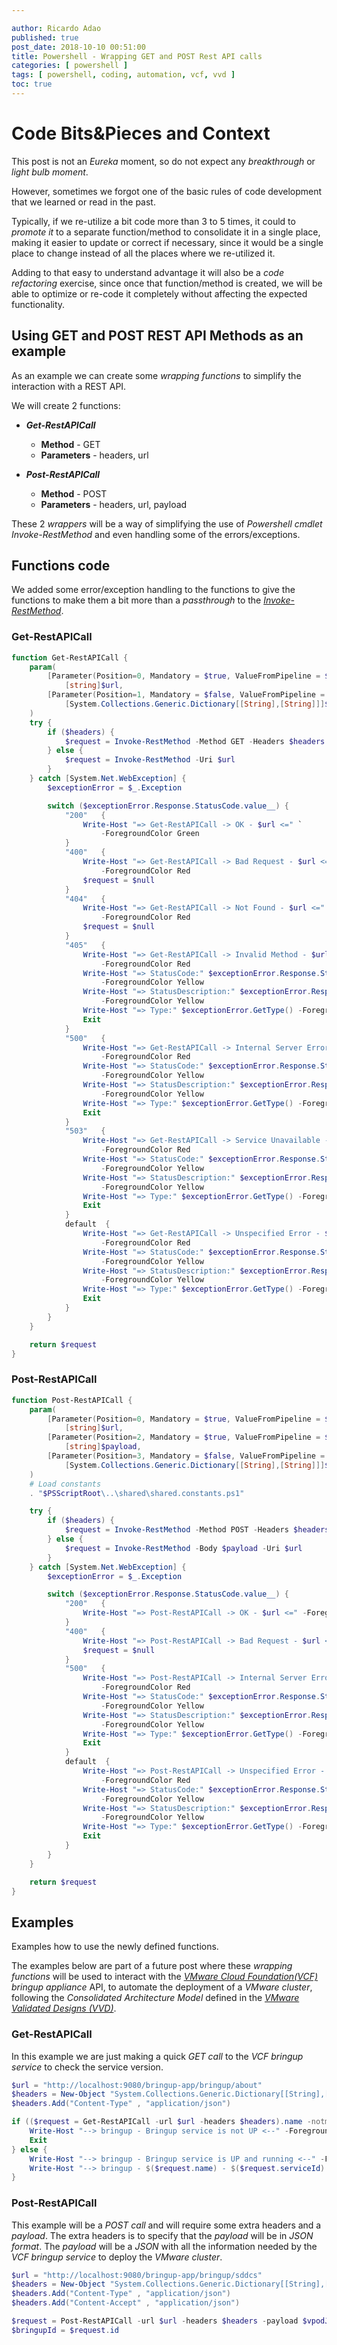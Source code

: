 ```yaml
---

author: Ricardo Adao
published: true
post_date: 2018-10-10 00:51:00
title: Powershell - Wrapping GET and POST Rest API calls
categories: [ powershell ]
tags: [ powershell, coding, automation, vcf, vvd ]
toc: true
---
```

# Code Bits&Pieces and Context

This post is not an _Eureka_ moment, so do not expect any _breakthrough_ or _light bulb moment_.

However, sometimes we forgot one of the basic rules of code development that we learned or read in the past.

Typically, if we re-utilize a bit code more than 3 to 5 times, it could to _promote it_ to a separate function/method to consolidate it in a single place, making it easier to update or correct if necessary, since it would be a single place to change instead of all the places where we re-utilized it.

Adding to that easy to understand advantage it will also be a _code refactoring_ exercise, since once that function/method is created, we will be able to optimize or re-code it completely without affecting the expected functionality.

## Using GET and POST REST API Methods as an example

As an example we can create some _wrapping functions_ to simplify the interaction with a REST API.

We will create 2 functions:

* _**Get-RestAPICall**_
  * **Method** - GET
  * **Parameters** - headers, url

* _**Post-RestAPICall**_
  * **Method** - POST
  * **Parameters** - headers, url, payload

These 2 _wrappers_ will be a way of simplifying the use of _Powershell cmdlet Invoke-RestMethod_ and even handling some of the errors/exceptions.

## Functions code

We added some error/exception handling to the functions to give the functions to make them a bit more than a _passthrough_ to the [_Invoke-RestMethod_](https://docs.microsoft.com/en-us/powershell/module/microsoft.powershell.utility/invoke-restmethod?view=powershell-6).

### Get-RestAPICall

```powershell
function Get-RestAPICall {
    param(
        [Parameter(Position=0, Mandatory = $true, ValueFromPipeline = $true)] `
            [string]$url,
        [Parameter(Position=1, Mandatory = $false, ValueFromPipeline = $true)] `
            [System.Collections.Generic.Dictionary[[String],[String]]]$headers
    )
    try {
        if ($headers) {
            $request = Invoke-RestMethod -Method GET -Headers $headers -Uri $url
        } else {
            $request = Invoke-RestMethod -Uri $url
        }
    } catch [System.Net.WebException] {
        $exceptionError = $_.Exception

        switch ($exceptionError.Response.StatusCode.value__) {
            "200"   {
                Write-Host "=> Get-RestAPICall -> OK - $url <=" `
                    -ForegroundColor Green
            }
            "400"   {
                Write-Host "=> Get-RestAPICall -> Bad Request - $url <=" `
                    -ForegroundColor Red
                $request = $null
            }
            "404"   {
                Write-Host "=> Get-RestAPICall -> Not Found - $url <=" `
                    -ForegroundColor Red
                $request = $null
            }
            "405"   {
                Write-Host "=> Get-RestAPICall -> Invalid Method - $url <=" `
                    -ForegroundColor Red
                Write-Host "=> StatusCode:" $exceptionError.Response.StatusCode.value__ `
                    -ForegroundColor Yellow
                Write-Host "=> StatusDescription:" $exceptionError.Response.StatusDescription `
                    -ForegroundColor Yellow
                Write-Host "=> Type:" $exceptionError.GetType() -ForegroundColor Yellow
                Exit
            }
            "500"   {
                Write-Host "=> Get-RestAPICall -> Internal Server Error - $url <=" `
                    -ForegroundColor Red
                Write-Host "=> StatusCode:" $exceptionError.Response.StatusCode.value__ `
                    -ForegroundColor Yellow
                Write-Host "=> StatusDescription:" $exceptionError.Response.StatusDescription `
                    -ForegroundColor Yellow
                Write-Host "=> Type:" $exceptionError.GetType() -ForegroundColor Yellow
                Exit
            }
            "503"   {
                Write-Host "=> Get-RestAPICall -> Service Unavailable - $url <=" `
                    -ForegroundColor Red
                Write-Host "=> StatusCode:" $exceptionError.Response.StatusCode.value__ `
                    -ForegroundColor Yellow
                Write-Host "=> StatusDescription:" $exceptionError.Response.StatusDescription `
                    -ForegroundColor Yellow
                Write-Host "=> Type:" $exceptionError.GetType() -ForegroundColor Yellow
                Exit
            }
            default  {
                Write-Host "=> Get-RestAPICall -> Unspecified Error - $url <=" `
                    -ForegroundColor Red
                Write-Host "=> StatusCode:" $exceptionError.Response.StatusCode.value__ `
                    -ForegroundColor Yellow
                Write-Host "=> StatusDescription:" $exceptionError.Response.StatusDescription `
                    -ForegroundColor Yellow
                Write-Host "=> Type:" $exceptionError.GetType() -ForegroundColor Yellow
                Exit
            }
        }
    }

    return $request
}
```

### Post-RestAPICall

```powershell
function Post-RestAPICall {
    param(
        [Parameter(Position=0, Mandatory = $true, ValueFromPipeline = $true)] `
            [string]$url,
        [Parameter(Position=2, Mandatory = $true, ValueFromPipeline = $true)] `
            [string]$payload,
        [Parameter(Position=3, Mandatory = $false, ValueFromPipeline = $true)] `
            [System.Collections.Generic.Dictionary[[String],[String]]]$headers
    )
    # Load constants
    . "$PSScriptRoot\..\shared\shared.constants.ps1"

    try {
        if ($headers) {
            $request = Invoke-RestMethod -Method POST -Headers $headers -Body $payload -Uri $url
        } else {
            $request = Invoke-RestMethod -Body $payload -Uri $url
        }
    } catch [System.Net.WebException] {
        $exceptionError = $_.Exception

        switch ($exceptionError.Response.StatusCode.value__) {
            "200"   {
                Write-Host "=> Post-RestAPICall -> OK - $url <=" -ForegroundColor Green
            }
            "400"   {
                Write-Host "=> Post-RestAPICall -> Bad Request - $url <=" -ForegroundColor Red
                $request = $null
            }
            "500"   {
                Write-Host "=> Post-RestAPICall -> Internal Server Error - $url <=" `
                    -ForegroundColor Red
                Write-Host "=> StatusCode:" $exceptionError.Response.StatusCode.value__ `
                    -ForegroundColor Yellow
                Write-Host "=> StatusDescription:" $exceptionError.Response.StatusDescription `
                    -ForegroundColor Yellow
                Write-Host "=> Type:" $exceptionError.GetType() -ForegroundColor Yellow
                Exit
            }
            default  {
                Write-Host "=> Post-RestAPICall -> Unspecified Error - $url <=" `
                    -ForegroundColor Red
                Write-Host "=> StatusCode:" $exceptionError.Response.StatusCode.value__ `
                    -ForegroundColor Yellow
                Write-Host "=> StatusDescription:" $exceptionError.Response.StatusDescription `
                    -ForegroundColor Yellow
                Write-Host "=> Type:" $exceptionError.GetType() -ForegroundColor Yellow
                Exit
            }
        }
    }

    return $request
}
```

## Examples

Examples how to use the newly defined functions.

The examples below are part of a future post where these _wrapping functions_ will be used to interact with the [_VMware Cloud Foundation(VCF)_](https://docs.vmware.com/en/VMware-Cloud-Foundation/index.html) _bringup appliance_ API, to automate the deployment of a _VMware cluster_, following the _Consolidated Architecture Model_ defined in the [_VMware Validated Designs (VVD)_](https://docs.vmware.com/en/VMware-Validated-Design/index.html).

### Get-RestAPICall

In this example we are just making a quick _GET call_ to the _VCF bringup service_ to check the service version.

```powershell
$url = "http://localhost:9080/bringup-app/bringup/about"
$headers = New-Object "System.Collections.Generic.Dictionary[[String],[String]]"
$headers.Add("Content-Type" , "application/json")

if (($request = Get-RestAPICall -url $url -headers $headers).name -notmatch "BRINGUP") {
    Write-Host "--> bringup - Bringup service is not UP <--" -ForegroundColor Red
    Exit
} else {
    Write-Host "--> bringup - Bringup service is UP and running <--" -ForegroundColor Green
    Write-Host "--> bringup - $($request.name) - $($request.serviceId) - $($request.version) <--" -ForegroundColor Green
}
```

### Post-RestAPICall

This example will be a _POST call_ and will require some extra headers and a _payload_.
The extra headers is to specify that the _payload_ will be in _JSON format_.
The _payload_ will be a _JSON_ with all the information needed by the _VCF bringup service_  to deploy the _VMware cluster_.

```powershell
$url = "http://localhost:9080/bringup-app/bringup/sddcs"
$headers = New-Object "System.Collections.Generic.Dictionary[[String],[String]]"
$headers.Add("Content-Type" , "application/json")
$headers.Add("Content-Accept" , "application/json")

$request = Post-RestAPICall -url $url -headers $headers -payload $vpodJSON
$bringupId = $request.id
```